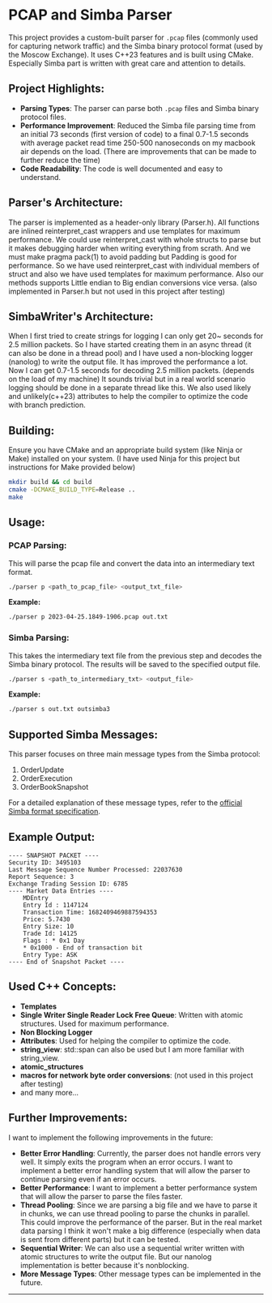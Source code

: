 
# PCAP and Simba Parser

This project provides a custom-built parser for `.pcap` files (commonly used for capturing network traffic) and the Simba binary protocol format (used by the Moscow Exchange). It uses C++23 features and is built using CMake.
Especially Simba part is written with great care and attention to details.
## Project Highlights:
- **Parsing Types**: The parser can parse both `.pcap` files and Simba binary protocol files.
- **Performance Improvement**: Reduced the Simba file parsing time from an initial 73 seconds (first version of code) to a final 0.7-1.5 seconds with average packet read time 250-500 nanoseconds on my macbook air depends on the load. 
(There are improvements that can be made to further reduce the time)
- **Code Readability**: The code is well documented and easy to understand.

## Parser's Architecture:
The parser is implemented as a header-only library (Parser.h). All functions are inlined reinterpret_cast wrappers and use templates for maximum performance.
We could use reinterpret_cast with whole structs to parse but it makes debugging harder when writing everything from scrath. And we must make pragma pack(1) to 
avoid padding but Padding is good for performance. So we have used reinterpret_cast with individual members of struct and also we have used templates for maximum performance.
Also our methods supports Little endian to Big endian conversions vice versa. (also implemented in Parser.h but not used in this project after testing)

## SimbaWriter's Architecture:
When I first tried to create strings for logging I can only get 20~ seconds for 2.5 million packets. So I have started creating them in an async thread (it can also be done in a thread pool)
and I have used a non-blocking logger (nanolog) to write the output file. It has improved the performance a lot. Now I can get 0.7-1.5 seconds for decoding 2.5 million packets. (depends on the load of my machine)
It sounds trivial but in a real world scenario logging should be done in a separate thread like this.
We also used likely and unlikely(c++23) attributes to help the compiler to optimize the code with branch prediction.

## Building:
Ensure you have CMake and an appropriate build system (like Ninja or Make) installed on your system.
(I have used Ninja for this project but instructions for Make provided below)
```bash
mkdir build && cd build
cmake -DCMAKE_BUILD_TYPE=Release ..
make
```


## Usage:

### PCAP Parsing:

This will parse the pcap file and convert the data into an intermediary text format.

```bash
./parser p <path_to_pcap_file> <output_txt_file>
```

**Example:**

```bash
./parser p 2023-04-25.1849-1906.pcap out.txt
```

### Simba Parsing:

This takes the intermediary text file from the previous step and decodes the Simba binary protocol. The results will be saved to the specified output file.

```bash
./parser s <path_to_intermediary_txt> <output_file>
```

**Example:**

```bash
./parser s out.txt outsimba3
```


## Supported Simba Messages:

This parser focuses on three main message types from the Simba protocol:
1. OrderUpdate
2. OrderExecution
3. OrderBookSnapshot

For a detailed explanation of these message types, refer to the [official Simba format specification](http://ftp.moex.ru/pub/SIMBA/Spectra/prod/doc/spectra_simba_en.pdf).

## Example Output:
```
---- SNAPSHOT PACKET ----
Security ID: 3495103
Last Message Sequence Number Processed: 22037630
Report Sequence: 3
Exchange Trading Session ID: 6785
---- Market Data Entries ----
    MDEntry
    Entry Id : 1147124
    Transaction Time: 1682409469887594353
    Price: 5.7430
    Entry Size: 10
    Trade Id: 14125
    Flags : * 0x1 Day
    * 0x1000 - End of transaction bit
    Entry Type: ASK
---- End of Snapshot Packet ----
```
## Used C++ Concepts:
- **Templates**
- **Single Writer Single Reader Lock Free Queue**: Written with atomic structures. Used for maximum performance.
- **Non Blocking Logger**
- **Attributes**: Used for helping the compiler to optimize the code.
- **string_view**: std::span can also be used but I am more familiar with string_view.
- **atomic_structures**
- **macros for network byte order conversions**: (not used in this project after testing)
- and many more...
## Further Improvements:
I want to implement the following improvements in the future:
- **Better Error Handling**: Currently, the parser does not handle errors very well. It simply exits the program when an error occurs. I want to implement a better error handling system that will allow the parser to continue parsing even if an error occurs.
- **Better Performance**: I want to implement a better performance system that will allow the parser to parse the files faster.
- **Thread Pooling**: Since we are parsing a big file and we have to parse it in chunks, we can use thread pooling to parse the chunks in parallel. This could improve the performance of the parser. But in the real market data parsing I think it won't make a big difference (especially when data is sent from different parts) but it can be tested.
- **Sequential Writer**: We can also use a sequential writer written with atomic structures to write the output file. But our nanolog implementation is better because it's nonblocking.
- **More Message Types**: Other message types can be implemented in the future.

---
